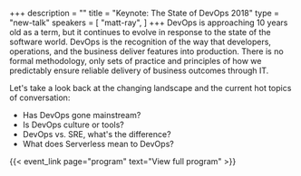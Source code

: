 +++
description = ""
title = "Keynote: The State of DevOps 2018"
type = "new-talk"
speakers = [
        "matt-ray",
]
+++
DevOps is approaching 10 years old as a term, but it continues to evolve in response to the state of the software world. DevOps is the recognition of the way that developers, operations, and the business
deliver features into production. There is no formal methodology, only sets of practice and principles of how we predictably ensure reliable delivery of business outcomes through IT.

Let's take a look back at the changing landscape and the current hot topics of conversation:
<ul>
	<li>Has DevOps gone mainstream?</li>
	<li>Is DevOps culture or tools?</li>
	<li>DevOps vs. SRE, what's the difference?</li>
	<li>What does Serverless mean to DevOps?</li>

</ul>

{{< event_link page="program" text="View full program" >}}